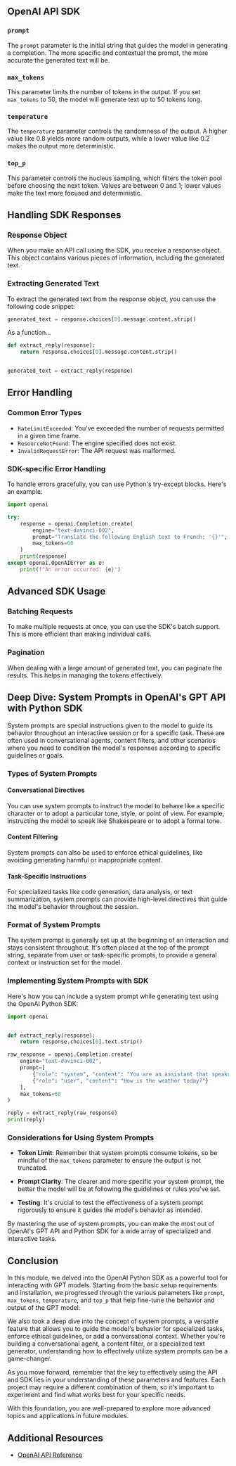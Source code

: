 ## OpenAI API SDK

### `prompt`

The `prompt` parameter is the initial string that guides the model in generating a completion. The more specific and contextual the prompt, the more accurate the generated text will be.

### `max_tokens`

This parameter limits the number of tokens in the output. If you set `max_tokens` to 50, the model will generate text up to 50 tokens long.

### `temperature`

The `temperature` parameter controls the randomness of the output. A higher value like 0.8 yields more random outputs, while a lower value like 0.2 makes the output more deterministic.

### `top_p`

This parameter controls the nucleus sampling, which filters the token pool before choosing the next token. Values are between 0 and 1; lower values make the text more focused and deterministic.

## Handling SDK Responses

### Response Object

When you make an API call using the SDK, you receive a response object. This object contains various pieces of information, including the generated text.

### Extracting Generated Text

To extract the generated text from the response object, you can use the following code snippet:

```python
generated_text = response.choices[0].message.content.strip()
```

As a function...

```python
def extract_reply(response):
    return response.choices[0].message.content.strip()


generated_text = extract_reply(response)

```

## Error Handling

### Common Error Types

- `RateLimitExceeded`: You've exceeded the number of requests permitted in a given time frame.
- `ResourceNotFound`: The engine specified does not exist.
- `InvalidRequestError`: The API request was malformed.

### SDK-specific Error Handling

To handle errors gracefully, you can use Python's try-except blocks. Here's an example:

```python
import openai

try:
    response = openai.Completion.create(
        engine="text-davinci-002",
        prompt="Translate the following English text to French: '{}'",
        max_tokens=60
    )
    print(response)
except openai.OpenAIError as e:
    print(f"An error occurred: {e}")

```

## Advanced SDK Usage

### Batching Requests

To make multiple requests at once, you can use the SDK's batch support. This is more efficient than making individual calls.

### Pagination

When dealing with a large amount of generated text, you can paginate the results. This helps in managing the tokens effectively.

## Deep Dive: System Prompts in OpenAI's GPT API with Python SDK

System prompts are special instructions given to the model to guide its behavior throughout an interactive session or for a specific task. These are often used in conversational agents, content filters, and other scenarios where you need to condition the model's responses according to specific guidelines or goals.

### Types of System Prompts

#### Conversational Directives
You can use system prompts to instruct the model to behave like a specific character or to adopt a particular tone, style, or point of view. For example, instructing the model to speak like Shakespeare or to adopt a formal tone.

#### Content Filtering
System prompts can also be used to enforce ethical guidelines, like avoiding generating harmful or inappropriate content.

#### Task-Specific Instructions
For specialized tasks like code generation, data analysis, or text summarization, system prompts can provide high-level directives that guide the model's behavior throughout the session.

### Format of System Prompts

The system prompt is generally set up at the beginning of an interaction and stays consistent throughout. It's often placed at the top of the prompt string, separate from user or task-specific prompts, to provide a general context or instruction set for the model.

### Implementing System Prompts with SDK

Here's how you can include a system prompt while generating text using the OpenAI Python SDK:

```python
import openai


def extract_reply(response):
    return response.choices[0].text.strip()

raw_response = openai.Completion.create(
    engine="text-davinci-002",
    prompt=[
        {"role": "system", "content": "You are an assistant that speaks like Shakespeare."},
        {"role": "user", "content": "How is the weather today?"}
    ],
    max_tokens=60
)

reply = extract_reply(raw_response)
print(reply)
```

### Considerations for Using System Prompts

- **Token Limit**: Remember that system prompts consume tokens, so be mindful of the `max_tokens` parameter to ensure the output is not truncated.
  
- **Prompt Clarity**: The clearer and more specific your system prompt, the better the model will be at following the guidelines or rules you've set.

- **Testing**: It's crucial to test the effectiveness of a system prompt rigorously to ensure it guides the model's behavior as intended.

By mastering the use of system prompts, you can make the most out of OpenAI's GPT API and Python SDK for a wide array of specialized and interactive tasks.

## Conclusion

In this module, we delved into the OpenAI Python SDK as a powerful tool for interacting with GPT models. Starting from the basic setup requirements and installation, we progressed through the various parameters like `prompt`, `max_tokens`, `temperature`, and `top_p` that help fine-tune the behavior and output of the GPT model. 

We also took a deep dive into the concept of system prompts, a versatile feature that allows you to guide the model's behavior for specialized tasks, enforce ethical guidelines, or add a conversational context. Whether you're building a conversational agent, a content filter, or a specialized text generator, understanding how to effectively utilize system prompts can be a game-changer.

As you move forward, remember that the key to effectively using the API and SDK lies in your understanding of these parameters and features. Each project may require a different combination of them, so it's important to experiment and find what works best for your specific needs.

With this foundation, you are well-prepared to explore more advanced topics and applications in future modules.


## Additional Resources
- [OpenAI API Reference](https://platform.openai.com/docs/api-reference)

